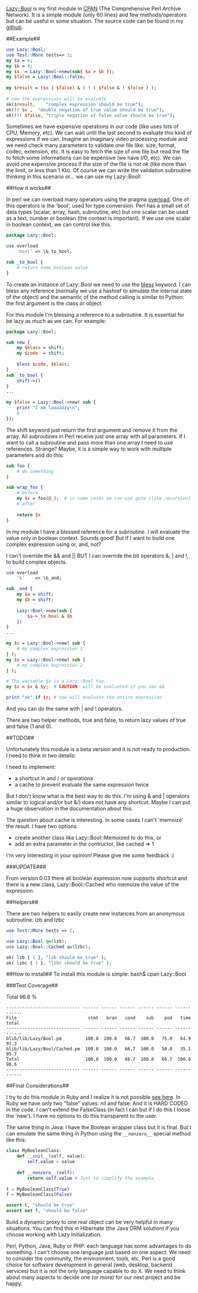 [Lazy::Bool](https://metacpan.org/release/Lazy-Bool) is my first module in [CPAN](http://www.cpan.org/) (The Comprehensive Perl Archive Network). It is a simple module (only 60 lines) and few methods/operators but can be useful in some situation. The source code can be found in my [github](https://github.com/peczenyj/Lazy-Bool).

##Example##

```perl
use Lazy::Bool;
use Test::More tests=> 3;
my $a = 6;
my $b = 4;
my $x  = Lazy::Bool->new(sub{ $a > $b });
my $false = Lazy::Bool::false;
 
my $result = ($x | $false) & ( ! ( $false & ! $false ) );
 
# now the expressions will be evaluate
ok($result,    "complex expression should be true");
ok(!! $x ,  "double negation of true value should be true");  
ok(!!! $false, "triple negation of false value should be true");
```

<!--more-->

Sometimes we have expensive operations in our code (like uses lots of CPU, Memory, etc). We can wait until the last second to evaluate this kind of expressions if we can. Imagine an imaginary video processing module and we need check many parameters to validate one file like: size, format, codec, extension, etc. It is easy to fetch the size of one file but read the file to fetch some informations can be expensive (we have I/O, etc). We can avoid one expensive process if the size of the file is not ok (like more than the limit, or less than 1 Kb). Of course we can write the validation subroutine thinking in this scenario or... we can use my Lazy::Bool!

##How it works##

In perl we can overload many operators using the pragma [overload](http://perldoc.perl.org/overload.html). One of this operators is the 'bool', used for type conversion. Perl has a small set of data types (scalar, array, hash, subroutine, etc) but one scalar can be used as a text, number or boolean (the context is important). If we use one scalar in boolean context, we can control like this.

```perl
package Lazy::Bool;

use overload 
	'bool' => \&_to_bool,

sub _to_bool {
	# return some boolean value
}
```

To create an instance of Lazy::Bool we need to use the [bless](http://perldoc.perl.org/functions/bless.html) keyword. I can bless any reference (normally we use a hashref to simulate the internal state of the object) and the semantic of the method calling is similar to Python: the first argument is the class or object.

For this module I'm blessing a reference to a subroutine. It is essential for be lazy as much as we can. For example:

```perl
package Lazy::Bool;

sub new {
	my $klass = shift;
	my $code  = shift;
		
	bless $code, $klass;
}
sub _to_bool {
	shift->()
}
...

my $false = Lazy::Bool->new( sub { 
	print "I am laaaaazy\n"; 
	0 
});

```

The shift keyword just return the first argument and remove it from the array. All subroutines in Perl receive just one array with all parameters. If I want to call a subroutine and pass more than one array I need to use references. Strange? Maybe, it is a simple way to work with multiple parameters and do this:

```perl
sub foo {
	# do something
}

sub wrap_foo {
	# before
	my $x = foo(@_);  # in some cases we can use goto (like recursion)
	# after
	
	return $x
}
```

In my module I have a blessed reference for a subroutine. I will evaluate the value only in boolean context. Sounds good! But If I want to build one complex expression using or, and, not?

I can't override the && and || BUT I can override the bit operators &, | and !, to build complex objects.

```perl
use overload 
	'&'    => \&_and;

sub _and {
	my $a = shift;
	my $b = shift;
	
	Lazy::Bool->new(sub {
		$a->_to_bool & $b
	})
}
...

my $x = Lazy::Bool->new( sub { 
	# my complex expression 1
} );
my $y = Lazy::Bool->new( sub { 
	# my complex expression 2
} );

# The variable $z is a Lazy::Bool too. 
my $z = $x & $y;  # CAUTION: will be evaluated if you use && 

print "ok" if $z; # now will evaluate the entire expression
```

And you can do the same with | and ! operators. 

There are two helper methods, true and false, to return lazy values of true and false (1 and 0).

##TODO##

Unfortunately this module is a beta version and it is not ready to production. I need to think in two details:

I need to implement: 

- a shortcut in and / or operations
- a cache to prevent evaluate the same expression twice

But I don't know what is the best way to do this. I'm using & and | operators similar to logical and/or but &/| does not have any shortcut. Maybe I can put a huge observation in the documentation about this.

The question about cache is interesting. In some cases I can't 'memoize' the result. I have two options:

- create another class like Lazy::Bool::Memoized to do this, or
- add an extra parameter in the contructor, like cached => 1

I'm very interesting in your opinion! Please give me some feedback :)

###UPDATE###

From version 0.03 there all boolean expression now supports shortcut and there is a new class, Lazy::Bool::Cached who memoize the value of the expression.

##Helpers##

There are two helpers to easily create new instances from an anonymous subroutine: lzb and lzbc 

```perl
use Test::More tests => 2;

use Lazy::Bool qw(lzb);
use Lazy::Bool::Cached qw(lzbc);

ok( lzb { 1 }, "lzb should be true" );
ok( lzbc { 1 }, "lzbc should be true" );
```

##How to install##
To install this module is simple:
	bash$ cpan Lazy::Bool

###Test Coverage##

Total 96.6 % 
```
---------------------------- ------ ------ ------ ------ ------ ------ ------
File                           stmt   bran   cond    sub    pod   time  total
---------------------------- ------ ------ ------ ------ ------ ------ ------
blib/lib/Lazy/Bool.pm         100.0  100.0   66.7  100.0   75.0   64.9   97.2
blib/lib/Lazy/Bool/Cached.pm  100.0  100.0   66.7  100.0   50.0   35.1   95.7
Total                         100.0  100.0   66.7  100.0   66.7  100.0   96.6
---------------------------- ------ ------ ------ ------ ------ ------ ------
```
	
##Final Considerations##

I try to do this module in Ruby and I realize it is not possible [see here](http://stackoverflow.com/questions/14444975/how-to-create-an-object-who-act-as-a-false-in-ruby/). In Ruby we have only two "false" values: nil and false. And it is HARD CODED in the code. I can't extend the FalseClass (in fact I can but if I do this I loose the 'new'). I have no options to do this transparent to the user.

The same thing in Java: I have the Boolean wrapper class but it is final. But I can emulate the same thing in Python using the `__nonzero__` special method like this:

```python
class MyBooleanClass:
	def __init__(self, value):
		self.value = value
		
	def __nonzero__(self):
		return self.value # Just to simplify the example
		
t = MyBooleanClass(True)
f = MyBooleanClass(False)

assert t, "should be true"
assert not f, "should be false"
```

Build a dynamic proxy to one real object can be very helpful in many situations. You can find this in Hibernate (the Java ORM solution) if you choose working with Lazy Initialization.

Perl, Python, Java, Ruby or PHP: each language has some advantages to do something. I can't choose one language just based on one aspect. We need to consider the community, the environment, tools, etc. Perl is a good choice for software development in general (web, desktop, backend services) but it is not the only language capable to do X. We need to think about many aspects to decide one (or more) for our next project and be happy.